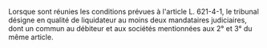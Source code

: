 Lorsque sont réunies les conditions prévues à l'article L. 621-4-1, le tribunal désigne en qualité de liquidateur au moins deux mandataires judiciaires, dont un commun au débiteur et aux sociétés mentionnées aux 2° et 3° du même article.

